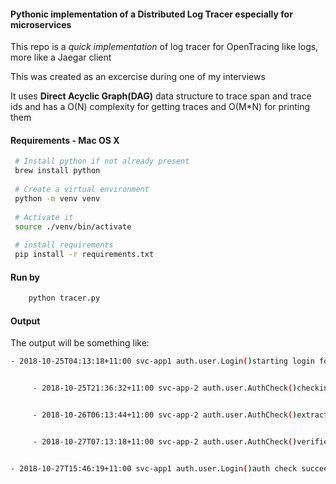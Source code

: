 #### Pythonic implementation of a Distributed Log Tracer especially for microservices

This repo is a _quick implementation_ of log tracer for OpenTracing like logs, more like a Jaegar client

This was created as an excercise during one of my interviews

It uses **Direct Acyclic Graph(DAG)** data structure to trace span and trace ids and has a O(N) complexity for getting traces and O(M*N) for printing them

#### Requirements - Mac OS X

```bash
 # Install python if not already present
 brew install python
 
 # Create a virtual environment 
 python -m venv venv
 
 # Activate it
 source ./venv/bin/activate
 
 # install requirements
 pip install -r requirements.txt
``` 

#### Run by

```bash    
    python tracer.py
```

#### Output

The output will be something like:

```bash
- 2018-10-25T04:13:18+11:00 svc-app1 auth.user.Login()starting login for bc0a0f86-b311-464e-b960-090ae667d5a1


     - 2018-10-25T21:36:32+11:00 svc-app-2 auth.user.AuthCheck()checking auth creds for bc0a0f86-b311-464e-b960-090ae667d5a1


     - 2018-10-26T06:13:44+11:00 svc-app-2 auth.user.AuthCheck()extracted subject from JWT token


     - 2018-10-27T07:13:18+11:00 svc-app-2 auth.user.AuthCheck()verified subject in JWT token


- 2018-10-27T15:46:19+11:00 svc-app1 auth.user.Login()auth check succeeded

```